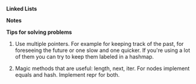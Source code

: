 **Linked Lists**

**Notes**


**Tips for solving problems**

1. Use multiple pointers. For example for keeping track of the past, 
for foreseeing the future or one slow and one quicker. If you're using a lot 
of them you can try to keep them labeled in a hashmap.

2. Magic methods that are useful: length, next, iter. For nodes implement equals and
hash. Implement repr for both.